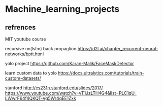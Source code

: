 # Machine_learning_projects
## refrences 

MIT youtube course

recursive nn(lstm) back propagtion
https://d2l.ai/chapter_recurrent-neural-networks/bptt.html

yolo project
https://github.com/Karan-Malik/FaceMaskDetector

learn custom data to yolo
https://docs.ultralytics.com/tutorials/train-custom-datasets/

stanford
http://cs231n.stanford.edu/slides/2017/
https://www.youtube.com/watch?v=vT1JzLTH4G4&list=PLC1qU-LWwrF64f4QKQT-Vg5Wr4qEE1Zxk
